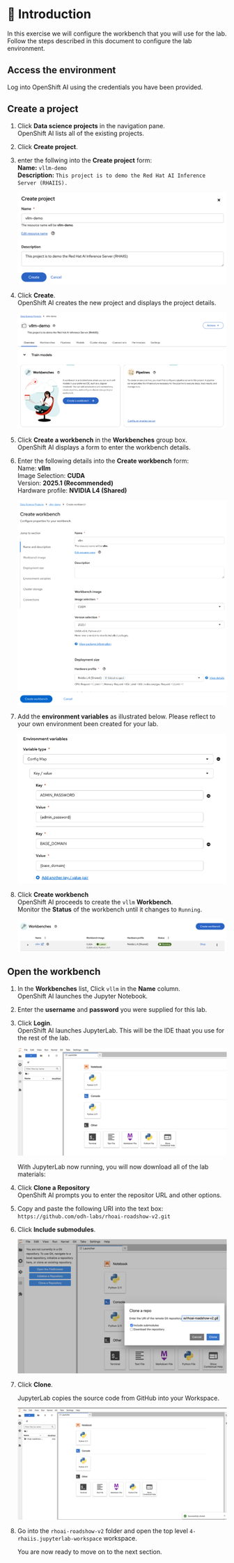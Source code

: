 # 💁 Introduction

In this exercise we will configure the workbench that you will use for the lab. Follow the steps described in this document to configure the lab environment.

## Access the environment

Log into OpenShift AI using the credentials you have been provided.

## Create a project

1. Click **Data science projects** in the navigation pane.  
   OpenShift AI lists all of the existing projects.  

2. Click **Create project**.  

3. enter the follwing into the **Create project** form:  
   **Name:** `vllm-demo`  
   **Description:** `This project is to demo the Red Hat AI Inference Server (RHAIIS).`

    ![images/create-project.png](images/create-project.png)

4. Click **Create**.  
   OpenShift AI creates the new project and displays the project details.

    ![images/create-workbench.png](images/create-workbench.png)

5. Click **Create a workbench** in the **Workbenches** group box.  
   OpenShift AI displays a form to enter the workbench details.

6. Enter the following details into the **Create workbench** form:   
   Name: **vllm**  
   Image Selection: **CUDA**  
   Version: **2025.1 (Recommended)**  
   Hardware profile: **NVIDIA L4 (Shared)**  

    ![images/create-workbench.png](images/create-workbench-2.png)

7. Add the **environment variables** as illustrated below.  Please reflect to your own environment been created for your lab.

    ![images/environment-variables.png](images/environment-variables.png)

8. Click **Create workbench**  
   OpenShift AI proceeds to create the `vllm` **Workbench**.  
   Monitor the **Status** of the workbench until it changes to `Running`.

    ![images/workbench-ready.png](images/workbench-ready.png)

## Open the workbench

1. In the **Workbenches** list, Click `vllm` in the **Name** column.  
    OpenShift AI launches the Jupyter Notebook.  

2. Enter the **username** and **password** you were supplied for this lab.  

3. Click **Login**.  
    OpenShift AI launches JupyterLab. This will be the IDE thaat you use for the rest of the lab.

    ![images/jupyterlab-ready.png](images/jupyterlab-ready.png)

    With JupyterLab now running, you will now download all of the lab materials:  

4. Click **Clone a Repository**  
   OpenShift AI prompts you to enter the repositor URL and other options.  

5. Copy and paste the following URI into the text box: `https://github.com/odh-labs/rhoai-roadshow-v2.git`

6. Click **Include submodules**.  

    ![images/clone-git-repo-2.png](images/clone-git-repo-2.png) 

7. Click **Clone**.  

    JupyterLab copies the source code from GitHub into your Workspace.

    ![images/clone-git-repo-3.png](images/clone-git-repo-3.png)

8. Go into the `rhoai-roadshow-v2` folder and open the top level `4-rhaiis.jupyterlab-workspace` workspace.

    You are now ready to move on to the next section.
